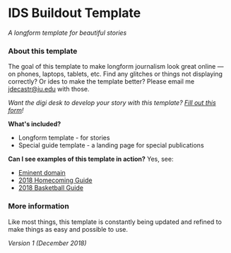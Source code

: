 # IDS Buildout Template
_A longform template for beautiful stories_

### About this template
The goal of this template to make longform journalism look great online — on phones, laptops, tablets, etc.
Find any glitches or things not displaying correctly? Or ides to make the template better? Please email me jdecastr@iu.edu with those.

_Want the digi desk to develop your story with this template? [Fill out this form](https://goo.gl/forms/zWgSYdqiQ0CRKAGw1)!_

**What's included?**
- Longform template - for stories
- Special guide template - a landing page for special publications

**Can I see examples of this template in action?**
Yes, see:
- [Eminent domain](http://specials.idsnews.com/eminent-domain/)
- [2018 Homecoming Guide](http://specials.idsnews.com/homecoming-2018/)
- [2018 Basketball Guide](http://specials.idsnews.com/basketball-guide-2018/index.html)

### More information
Like most things, this template is constantly being updated and refined to make things as easy and possible to use.

_Version 1 (December 2018)_
